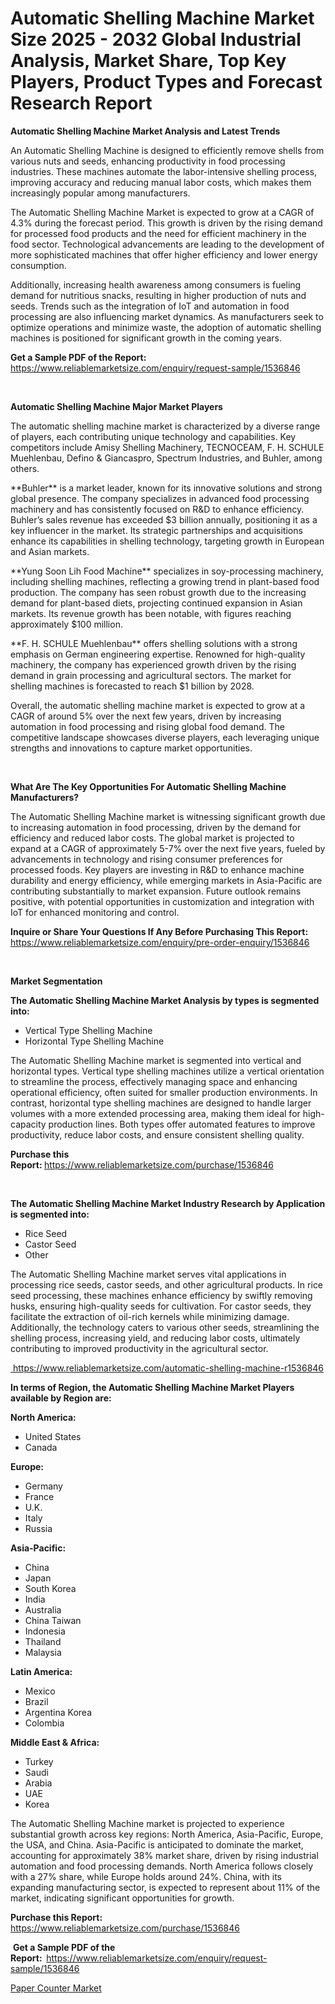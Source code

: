 <p><h1>Automatic Shelling Machine Market Size 2025 - 2032 Global Industrial Analysis, Market Share, Top Key Players, Product Types and Forecast Research Report</h1></p><p><strong>Automatic Shelling Machine Market Analysis and Latest Trends</strong></p>
<p><p>An Automatic Shelling Machine is designed to efficiently remove shells from various nuts and seeds, enhancing productivity in food processing industries. These machines automate the labor-intensive shelling process, improving accuracy and reducing manual labor costs, which makes them increasingly popular among manufacturers. </p><p>The Automatic Shelling Machine Market is expected to grow at a CAGR of 4.3% during the forecast period. This growth is driven by the rising demand for processed food products and the need for efficient machinery in the food sector. Technological advancements are leading to the development of more sophisticated machines that offer higher efficiency and lower energy consumption. </p><p>Additionally, increasing health awareness among consumers is fueling demand for nutritious snacks, resulting in higher production of nuts and seeds. Trends such as the integration of IoT and automation in food processing are also influencing market dynamics. As manufacturers seek to optimize operations and minimize waste, the adoption of automatic shelling machines is positioned for significant growth in the coming years.</p></p>
<p><strong>Get a Sample PDF of the Report:&nbsp;</strong> <a href="https://www.reliablemarketsize.com/enquiry/request-sample/1536846?utm_campaign=2478&utm_medium=2&utm_source=Github&utm_content=ia&utm_term=11042025&utm_id=automatic-shelling-machine">https://www.reliablemarketsize.com/enquiry/request-sample/1536846</a></p>
<p>&nbsp;</p>
<p><strong>Automatic Shelling Machine Major Market Players</strong></p>
<p><p>The automatic shelling machine market is characterized by a diverse range of players, each contributing unique technology and capabilities. Key competitors include Amisy Shelling Machinery, TECNOCEAM, F. H. SCHULE Muehlenbau, Defino & Giancaspro, Spectrum Industries, and Buhler, among others.</p><p>**Buhler** is a market leader, known for its innovative solutions and strong global presence. The company specializes in advanced food processing machinery and has consistently focused on R&D to enhance efficiency. Buhler’s sales revenue has exceeded $3 billion annually, positioning it as a key influencer in the market. Its strategic partnerships and acquisitions enhance its capabilities in shelling technology, targeting growth in European and Asian markets.</p><p>**Yung Soon Lih Food Machine** specializes in soy-processing machinery, including shelling machines, reflecting a growing trend in plant-based food production. The company has seen robust growth due to the increasing demand for plant-based diets, projecting continued expansion in Asian markets. Its revenue growth has been notable, with figures reaching approximately $100 million.</p><p>**F. H. SCHULE Muehlenbau** offers shelling solutions with a strong emphasis on German engineering expertise. Renowned for high-quality machinery, the company has experienced growth driven by the rising demand in grain processing and agricultural sectors. The market for shelling machines is forecasted to reach $1 billion by 2028.</p><p>Overall, the automatic shelling machine market is expected to grow at a CAGR of around 5% over the next few years, driven by increasing automation in food processing and rising global food demand. The competitive landscape showcases diverse players, each leveraging unique strengths and innovations to capture market opportunities.</p></p>
<p>&nbsp;</p>
<p><strong>What Are The Key Opportunities For Automatic Shelling Machine Manufacturers?</strong></p>
<p><p>The Automatic Shelling Machine market is witnessing significant growth due to increasing automation in food processing, driven by the demand for efficiency and reduced labor costs. The global market is projected to expand at a CAGR of approximately 5-7% over the next five years, fueled by advancements in technology and rising consumer preferences for processed foods. Key players are investing in R&D to enhance machine durability and energy efficiency, while emerging markets in Asia-Pacific are contributing substantially to market expansion. Future outlook remains positive, with potential opportunities in customization and integration with IoT for enhanced monitoring and control.</p></p>
<p><strong>Inquire or Share Your Questions If Any Before Purchasing This Report:</strong> <a href="https://www.reliablemarketsize.com/enquiry/pre-order-enquiry/1536846?utm_campaign=2478&utm_medium=2&utm_source=Github&utm_content=ia&utm_term=11042025&utm_id=automatic-shelling-machine">https://www.reliablemarketsize.com/enquiry/pre-order-enquiry/1536846</a></p>
<p>&nbsp;</p>
<p><strong>Market Segmentation</strong></p>
<p><strong>The Automatic Shelling Machine Market Analysis by types is segmented into:</strong></p>
<p><ul><li>Vertical Type Shelling Machine</li><li>Horizontal Type Shelling Machine</li></ul></p>
<p><p>The Automatic Shelling Machine market is segmented into vertical and horizontal types. Vertical type shelling machines utilize a vertical orientation to streamline the process, effectively managing space and enhancing operational efficiency, often suited for smaller production environments. In contrast, horizontal type shelling machines are designed to handle larger volumes with a more extended processing area, making them ideal for high-capacity production lines. Both types offer automated features to improve productivity, reduce labor costs, and ensure consistent shelling quality.</p></p>
<p><strong>Purchase this Report:&nbsp;</strong><a href="https://www.reliablemarketsize.com/purchase/1536846?utm_campaign=2478&utm_medium=2&utm_source=Github&utm_content=ia&utm_term=11042025&utm_id=automatic-shelling-machine">https://www.reliablemarketsize.com/purchase/1536846</a></p>
<p>&nbsp;</p>
<p><strong>The Automatic Shelling Machine Market Industry Research by Application is segmented into:</strong></p>
<p><ul><li>Rice Seed</li><li>Castor Seed</li><li>Other</li></ul></p>
<p><p>The Automatic Shelling Machine market serves vital applications in processing rice seeds, castor seeds, and other agricultural products. In rice seed processing, these machines enhance efficiency by swiftly removing husks, ensuring high-quality seeds for cultivation. For castor seeds, they facilitate the extraction of oil-rich kernels while minimizing damage. Additionally, the technology caters to various other seeds, streamlining the shelling process, increasing yield, and reducing labor costs, ultimately contributing to improved productivity in the agricultural sector.</p></p>
<p><a href="https://www.reliablemarketsize.com/automatic-shelling-machine-r1536846?utm_campaign=2478&utm_medium=2&utm_source=Github&utm_content=ia&utm_term=11042025&utm_id=automatic-shelling-machine">&nbsp;https://www.reliablemarketsize.com/automatic-shelling-machine-r1536846</a></p>
<p><strong>In terms of Region, the Automatic Shelling Machine Market Players available by Region are:</strong></p>
<p>
    <p> <strong> North America: </strong>
        <ul>
            <li>United States</li>
            <li>Canada</li>
        </ul>
        </p> 
    <p> <strong> Europe: </strong>
        <ul>
            <li>Germany</li>
            <li>France</li>
            <li>U.K.</li>
            <li>Italy</li>
            <li>Russia</li>
        </ul>
        </p> 
    <p> <strong> Asia-Pacific: </strong>
        <ul>
            <li>China</li>
            <li>Japan</li>
            <li>South Korea</li>
            <li>India</li>
            <li>Australia</li>
            <li>China Taiwan</li>
            <li>Indonesia</li>
            <li>Thailand</li>
            <li>Malaysia</li>
        </ul>
        </p> 
    <p> <strong> Latin America: </strong>
        <ul>
            <li>Mexico</li>
            <li>Brazil</li>
            <li>Argentina Korea</li>
            <li>Colombia</li>
        </ul>
        </p> 
    <p> <strong> Middle East & Africa: </strong>
        <ul>
            <li>Turkey</li>
            <li>Saudi</li>
            <li>Arabia</li>
            <li>UAE</li>
            <li>Korea</li>
        </ul>
    </p>
    </p>
<p><p>The Automatic Shelling Machine market is projected to experience substantial growth across key regions: North America, Asia-Pacific, Europe, the USA, and China. Asia-Pacific is anticipated to dominate the market, accounting for approximately 38% market share, driven by rising industrial automation and food processing demands. North America follows closely with a 27% share, while Europe holds around 24%. China, with its expanding manufacturing sector, is expected to represent about 11% of the market, indicating significant opportunities for growth.</p></p>
<p><strong>Purchase this Report: </strong><a href="https://www.reliablemarketsize.com/purchase/1536846?utm_campaign=2478&utm_medium=2&utm_source=Github&utm_content=ia&utm_term=11042025&utm_id=automatic-shelling-machine">https://www.reliablemarketsize.com/purchase/1536846</a></p>
<p>&nbsp;<strong>Get a Sample PDF of the Report:&nbsp;&nbsp;</strong><a href="https://www.reliablemarketsize.com/enquiry/request-sample/1536846?utm_campaign=2478&utm_medium=2&utm_source=Github&utm_content=ia&utm_term=11042025&utm_id=automatic-shelling-machine">https://www.reliablemarketsize.com/enquiry/request-sample/1536846</a></p>
<p><strong></strong></p>
<p><p><a href="https://github.com/marfosamiko7/Market-Research-Report-List-1/blob/main/paper-counter-market.md?utm_campaign=2478&utm_medium=2&utm_source=Github&utm_content=ia&utm_term=11042025&utm_id=automatic-shelling-machine">Paper Counter Market</a></p></p>